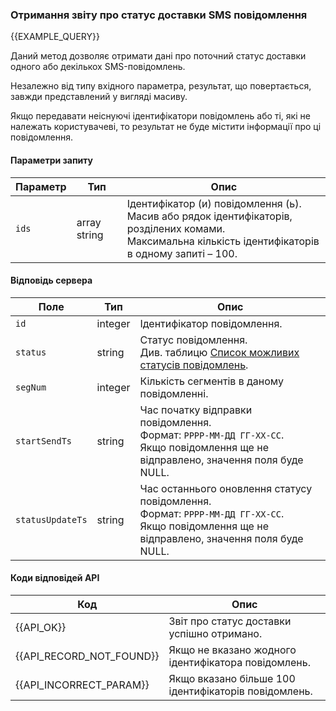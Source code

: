 ### Отримання звіту про статус доставки SMS повідомлення
{{EXAMPLE_QUERY}}

Даний метод дозволяє отримати дані про поточний статус доставки одного або декількох SMS-повідомлень.

Незалежно від типу вхідного параметра, результат, що повертається, завжди представлений у вигляді масиву. 

Якщо передавати неіснуючі ідентифікатори повідомлень або ті, які не належать користувачеві, то результат не буде містити інформації про ці повідомлення.

#### Параметри запиту

 Параметр   | Тип    | Опис
------------|--------|-----------
`ids`       | array string | Ідентифікатор (и) повідомлення (ь). <br> Масив або рядок ідентифікаторів, розділених комами. <br> Максимальна кількість ідентифікаторів в одному запиті – 100.

#### Відповідь сервера

Поле           | Тип     | Опис
---------------|---------|-------------
`id`             | integer | Ідентифікатор повідомлення.
`status`         | string  | Статус повідомлення.<br>Див. таблицю [Список можливих статусів повідомлень](/uk/help/api-docs/other#SmsStatus).
`segNum`         | integer | Кількість сегментів в даному повідомленні.
`startSendTs`    | string  | Час початку відправки повідомлення.<br>Формат: `РРРР-ММ-ДД ГГ-ХХ-СС`.<br>Якщо повідомлення ще не відправлено, значення поля буде NULL.
`statusUpdateTs` | string  | Час останнього оновлення статусу повідомлення.<br>Формат: `РРРР-ММ-ДД ГГ-ХХ-СС`.<br>Якщо повідомлення ще не відправлено, значення поля буде NULL.

#### Коди відповідей API
Код | Опис
----|----
{{API_OK}} | Звіт про статус доставки успішно отримано.
{{API_RECORD_NOT_FOUND}} | Якщо не вказано жодного ідентифікатора повідомлень.
{{API_INCORRECT_PARAM}}  | Якщо вказано більше 100 ідентифікаторів повідомлень.

